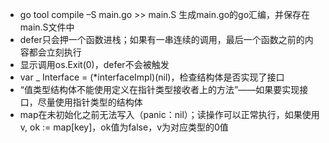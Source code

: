 - go tool compile –S main.go >> main.S 生成main.go的go汇编，并保存在main.S文件中  
 - defer只会押一个函数进栈；如果有一串连续的调用，最后一个函数之前的内容都会立刻执行  
 - 显示调用os.Exit(0)，defer不会被触发  
 - var _ Interface = (*interfaceImpl)(nil)，检查结构体是否实现了接口  
 - “值类型结构体不能使用定义在指针类型接收者上的方法”——如果要实现接口，尽量使用指针类型的结构体  
 - map在未初始化之前无法写入（panic：nil）；读操作可以正常执行，如果使用v, ok := map[key]，ok值为false，v为对应类型的0值  
 